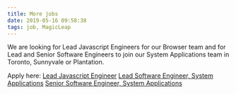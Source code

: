 ```yaml
---
title: More jobs
date: 2019-05-16 09:58:38
tags: job, MagicLeap
---
```


We are looking for Lead Javascript Engineers for our Browser team and for Lead and Senior Software Engineers to join our System Applications team in Toronto, Sunnyvale or Plantation.

Apply here:
[Lead Javascript Engineer](https://boards.greenhouse.io/magicleapinc/jobs/1628551)
[Lead Software Engineer, System Applications](https://boards.greenhouse.io/magicleapinc/jobs/1690166)
[Senior Software Engineer, System Applications](https://boards.greenhouse.io/magicleapinc/jobs/1690192)
